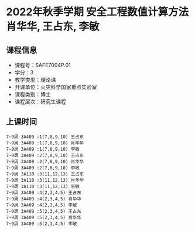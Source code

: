 # 2022年秋季学期 安全工程数值计算方法 肖华华, 王占东, 李敏






## 课程信息

- 课程号：SAFE7004P.01
- 学分：3
- 教学类型：理论课
- 开课单位：火灾科学国家重点实验室
- 课程类别：博士
- 课程层次：研究生课程

## 上课时间

```
7~9周 3A409 :1(7,8,9,10) 王占东
7~9周 3A409 :1(7,8,9,10) 肖华华
7~9周 3A409 :1(7,8,9,10) 李敏
7~9周 3A409 :2(7,8,9,10) 王占东
7~9周 3A409 :2(7,8,9,10) 肖华华
7~9周 3A409 :2(7,8,9,10) 李敏
7~9周 3A110 :3(11,12,13) 王占东
7~9周 3A110 :3(11,12,13) 肖华华
7~9周 3A110 :3(11,12,13) 李敏
7~9周 3A409 :4(2,3,4,5) 王占东
7~9周 3A409 :4(2,3,4,5) 肖华华
7~9周 3A409 :4(2,3,4,5) 李敏
7~9周 3A409 :5(2,3,4,5) 王占东
7~9周 3A409 :5(2,3,4,5) 肖华华
7~9周 3A409 :5(2,3,4,5) 李敏
```

